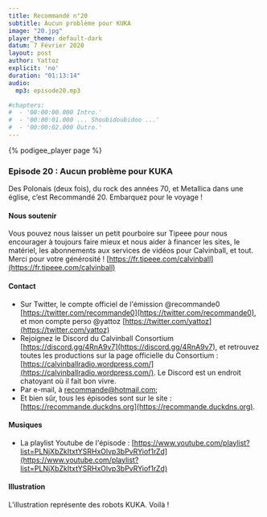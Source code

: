 ```yaml
---
title: Recommandé n°20
subtitle: Aucun problème pour KUKA
image: "20.jpg"
player_theme: default-dark
datum: 7 Février 2020
layout: post
author: Yattoz
explicit: 'no'
duration: "01:13:14"
audio:
  mp3: episode20.mp3

#chapters:
#  - '00:00:00.000 Intro.'
#  - '00:00:01.000 ... Shoubidoubidoo ...'
#  - '00:00:02.000 Outro.'
---
```


{% podigee_player page %}

### Episode 20 : Aucun problème pour KUKA

Des Polonais (deux fois), du rock des années 70, et Metallica dans une église, c’est Recommandé 20. Embarquez pour le voyage !

#### Nous soutenir 

Vous pouvez nous laisser un petit pourboire sur Tipeee pour nous encourager à toujours faire mieux et nous aider à financer les sites, le matériel, les abonnements aux services de vidéos pour Calvinball, et tout. Merci pour votre générosité ! [https://fr.tipeee.com/calvinball](https://fr.tipeee.com/calvinball)

#### Contact

- Sur Twitter, le compte officiel de l'émission @recommande0 [https://twitter.com/recommande0](https://twitter.com/recommande0), et mon compte perso @yattoz [https://twitter.com/yattoz](https://twitter.com/yattoz)
- Rejoignez le Discord du Calvinball Consortium [https://discord.gg/4RnA9v7](https://discord.gg/4RnA9v7), et retrouvez toutes les productions sur la page officielle du Consortium : [https://calvinballradio.wordpress.com/](https://calvinballradio.wordpress.com/). Le Discord est un endroit chatoyant où il fait bon vivre.
- Par e-mail, à recommande@hotmail.com;
- Et bien sûr, tous les épisodes sont sur le site : [https://recommande.duckdns.org](https://recommande.duckdns.org).

#### Musiques

  * La playlist Youtube de l'épisode : [https://www.youtube.com/playlist?list=PLNjXbZkItxtYSRHxOlvp3bPvRYiof1rZd](https://www.youtube.com/playlist?list=PLNjXbZkItxtYSRHxOlvp3bPvRYiof1rZd)

#### Illustration

L’illustration représente des robots KUKA. Voilà !

